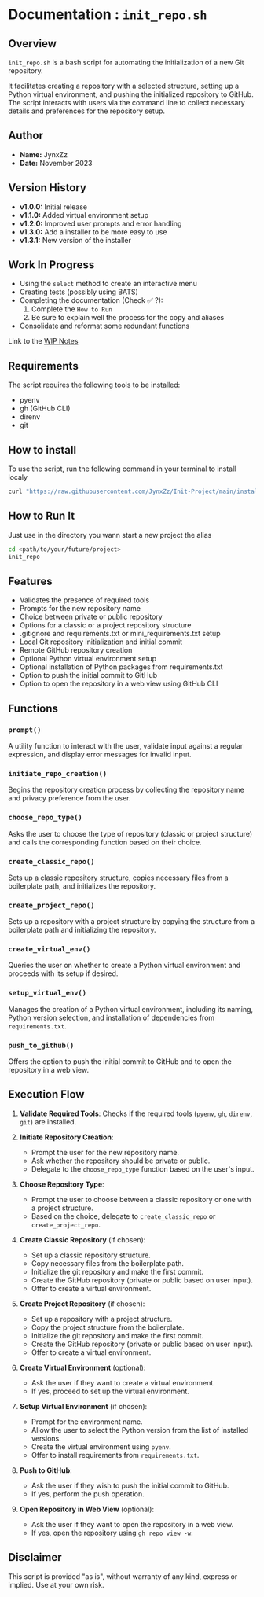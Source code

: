 # Documentation : `init_repo.sh`

## Overview

`init_repo.sh` is a bash script for automating the initialization of a new Git repository.

It facilitates creating a repository with a selected structure, setting up a Python virtual environment, and pushing the initialized repository to GitHub. The script interacts with users via the command line to collect necessary details and preferences for the repository setup.

## Author

- **Name:** JynxZz
- **Date:** November 2023

## Version History

- **v1.0.0:** Initial release
- **v1.1.0:** Added virtual environment setup
- **v1.2.0:** Improved user prompts and error handling
- **v1.3.0:** Add a installer to be more easy to use
- **v1.3.1:** New version of the installer

## Work In Progress

- Using the `select` method to create an interactive menu
- Creating tests (possibly using BATS)
- Completing the documentation (Check ✅ ?):
    1. Complete the `How to Run`
    2. Be sure to explain well the process for the copy and aliases
- Consolidate and reformat some redundant functions

Link to the [WIP Notes](wip.md)

## Requirements

The script requires the following tools to be installed:

- pyenv
- gh (GitHub CLI)
- direnv
- git

## How to install

To use the script, run the following command in your terminal to install localy

```bash
curl "https://raw.githubusercontent.com/JynxZz/Init-Project/main/installer.sh" | bash
```

## How to Run It

Just use in the directory you wann start a new project the alias

```bash
cd <path/to/your/future/project>
init_repo
```



## Features

- Validates the presence of required tools
- Prompts for the new repository name
- Choice between private or public repository
- Options for a classic or a project repository structure
- .gitignore and requirements.txt or mini_requirements.txt setup
- Local Git repository initialization and initial commit
- Remote GitHub repository creation
- Optional Python virtual environment setup
- Optional installation of Python packages from requirements.txt
- Option to push the initial commit to GitHub
- Option to open the repository in a web view using GitHub CLI

## Functions

### `prompt()`

A utility function to interact with the user, validate input against a regular expression, and display error messages for invalid input.

### `initiate_repo_creation()`

Begins the repository creation process by collecting the repository name and privacy preference from the user.

### `choose_repo_type()`

Asks the user to choose the type of repository (classic or project structure) and calls the corresponding function based on their choice.

### `create_classic_repo()`

Sets up a classic repository structure, copies necessary files from a boilerplate path, and initializes the repository.

### `create_project_repo()`

Sets up a repository with a project structure by copying the structure from a boilerplate path and initializing the repository.

### `create_virtual_env()`

Queries the user on whether to create a Python virtual environment and proceeds with its setup if desired.

### `setup_virtual_env()`

Manages the creation of a Python virtual environment, including its naming, Python version selection, and installation of dependencies from `requirements.txt`.

### `push_to_github()`

Offers the option to push the initial commit to GitHub and to open the repository in a web view.

## Execution Flow

1. **Validate Required Tools**: Checks if the required tools (`pyenv`, `gh`, `direnv`, `git`) are installed.

2. **Initiate Repository Creation**:
    - Prompt the user for the new repository name.
    - Ask whether the repository should be private or public.
    - Delegate to the `choose_repo_type` function based on the user's input.

3. **Choose Repository Type**:
    - Prompt the user to choose between a classic repository or one with a project structure.
    - Based on the choice, delegate to `create_classic_repo` or `create_project_repo`.

4. **Create Classic Repository** (if chosen):
    - Set up a classic repository structure.
    - Copy necessary files from the boilerplate path.
    - Initialize the git repository and make the first commit.
    - Create the GitHub repository (private or public based on user input).
    - Offer to create a virtual environment.

5. **Create Project Repository** (if chosen):
    - Set up a repository with a project structure.
    - Copy the project structure from the boilerplate.
    - Initialize the git repository and make the first commit.
    - Create the GitHub repository (private or public based on user input).
    - Offer to create a virtual environment.

6. **Create Virtual Environment** (optional):
    - Ask the user if they want to create a virtual environment.
    - If yes, proceed to set up the virtual environment.

7. **Setup Virtual Environment** (if chosen):
    - Prompt for the environment name.
    - Allow the user to select the Python version from the list of installed versions.
    - Create the virtual environment using `pyenv`.
    - Offer to install requirements from `requirements.txt`.

8. **Push to GitHub**:
    - Ask the user if they wish to push the initial commit to GitHub.
    - If yes, perform the push operation.

9. **Open Repository in Web View** (optional):
    - Ask the user if they want to open the repository in a web view.
    - If yes, open the repository using `gh repo view -w`.

## Disclaimer

This script is provided "as is", without warranty of any kind, express or implied. Use at your own risk.
